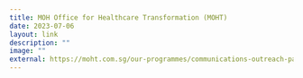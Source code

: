 ```yaml
---
title: MOH Office for Healthcare Transformation (MOHT)
date: 2023-07-06
layout: link
description: ""
image: ""
external: https://moht.com.sg/our-programmes/communications-outreach-patient-experience-design/
---
```

